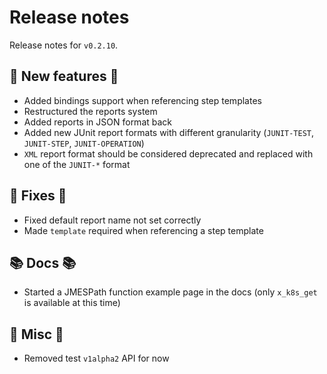 # Release notes

Release notes for `v0.2.10`.

## 💫 New features 💫

- Added bindings support when referencing step templates
- Restructured the reports system
- Added reports in JSON format back
- Added new JUnit report formats with different granularity (`JUNIT-TEST`, `JUNIT-STEP`, `JUNIT-OPERATION`)
- `XML` report format should be considered deprecated and replaced with one of the `JUNIT-*` format

## 🔧 Fixes 🔧

- Fixed default report name not set correctly
- Made `template` required when referencing a step template

## 📚 Docs 📚

- Started a JMESPath function example page in the docs (only `x_k8s_get` is available at this time)

## 🎸 Misc 🎸

- Removed test `v1alpha2` API for now
